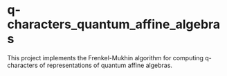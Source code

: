 # q-characters_quantum_affine_algebras
This project implements the Frenkel-Mukhin algorithm for computing q-characters of representations of quantum affine algebras.
